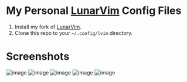 # My Personal [LunarVim](https://github.com/ChristianChiarulli/LunarVim/ "LunarVim") Config Files

1. Install my fork of [LunarVim](https://github.com/nawfalmrouyan/LunarVim/).
2. Clone this repo to your `~/.config/lvim` directory.

# Screenshots

![image](https://user-images.githubusercontent.com/10271030/126425212-8f0e7dd0-b6b4-43e7-8c24-81d547ed3819.png)
![image](https://user-images.githubusercontent.com/10271030/126424906-b3cd470d-2147-4a8f-9c85-99487b5f798e.png)
![image](https://user-images.githubusercontent.com/10271030/126425167-32972e0b-038e-4717-94fe-a1c68a1f8d3d.png)
![image](https://user-images.githubusercontent.com/10271030/126424810-6b433227-3b42-43d9-970f-d04ccbe12889.png)
![image](https://user-images.githubusercontent.com/10271030/126424990-3a675be3-0b22-4057-8971-b64075cbb7a6.png)

